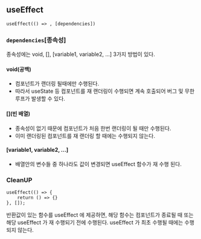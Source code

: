 ## useEffect

```
useEffect(() => , [dependencies])
```

### `dependencies`[종속성]

종속성에는 void, [], [variable1, variable2, ...]
3가지 방법이 있다.

#### void(공백)

- 컴포넌트가 랜더링 될때에만 수행된다.
- 따라서 useState 등 컴포넌트를 재 랜더링이 수행되면 계속 호출되어 버그 및 무한루프가 발생할 수 있다.

#### [](빈 배열)

- 종속성이 없기 때문에 컴포넌트가 처음 한번 랜더링이 될 때만 수행된다.
- 이미 랜더링된 컴포넌트를 재 랜더링 할 때에는 수행되지 않는다.

#### [variable1, variable2, ...]

- 배열안의 변수들 중 하나라도 값이 변경되면 useEffect 함수가 재 수행 된다.

### CleanUP

```
useEffect(() => {
    return () => {}
}, []);
```

반환값이 있는 함수를 useEffect 에 제공하면, 해당 함수는 컴포넌트가 종료될 때 또는 해당 useEffect 가 재 수행되기 전에 수행된다.
useEffect 가 최초 수행될 때에는 수행되지 않는다.
